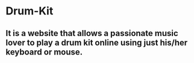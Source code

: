 # Drum-Kit

## It is a website that allows a passionate music lover to play a drum kit online using just his/her keyboard or mouse.
